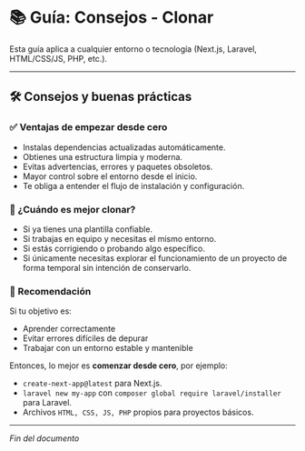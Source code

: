 # 📚 Guía: Consejos - Clonar

Esta guía aplica a cualquier entorno o tecnología (Next.js, Laravel, HTML/CSS/JS, PHP, etc.).

---

## 🛠 Consejos y buenas prácticas

### ✅ Ventajas de empezar desde cero

- Instalas dependencias actualizadas automáticamente.
- Obtienes una estructura limpia y moderna.
- Evitas advertencias, errores y paquetes obsoletos.
- Mayor control sobre el entorno desde el inicio.
- Te obliga a entender el flujo de instalación y configuración.

### 🤔 ¿Cuándo es mejor clonar?

- Si ya tienes una plantilla confiable.
- Si trabajas en equipo y necesitas el mismo entorno.
- Si estás corrigiendo o probando algo específico.
- Si únicamente necesitas explorar el funcionamiento de un proyecto de forma temporal sin intención de conservarlo.

### 🧠 Recomendación

Si tu objetivo es:

- Aprender correctamente
- Evitar errores difíciles de depurar
- Trabajar con un entorno estable y mantenible

Entonces, lo mejor es **comenzar desde cero**, por ejemplo:

- `create-next-app@latest` para Next.js.
- `laravel new my-app` con `composer global require laravel/installer` para Laravel.
- Archivos `HTML, CSS, JS, PHP` propios para proyectos básicos.

---

*Fin del documento*
